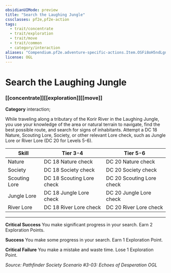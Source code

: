 ```yaml
---
obsidianUIMode: preview
title: "Search the Laughing Jungle"
cssclasses: pf2e,pf2e-action
tags:
  - trait/concentrate
  - trait/exploration
  - trait/move
  - trait/common
  - category/interaction
aliases: "Compendium.pf2e.adventure-specific-actions.Item.OSFi8oH5ndLgnksD"
license: OGL
---
```

# Search the Laughing Jungle

### [[concentrate]][[exploration]][[move]]

**Category** interaction; 




While traveling along a tributary of the Korir River in the Laughing Jungle, you use your knowledge of the area or natural terrain to navigate, find the best possible route, and search for signs of inhabitants. Attempt a DC 18 Nature, Scouting Lore, Society, or other relevant Lore check, such as Jungle Lore or River Lore (DC 20 for Levels 5-6).

| Skill | Tier 3-4 | Tier 5-6 |
| --- | --- | --- |
| Nature | DC 18 Nature check | DC 20 Nature check |
| Society | DC 18 Society check | DC 20 Society check |
| Scouting Lore | DC 18 Scouting Lore check | DC 20 Scouting Lore check |
| Jungle Lore | DC 18 Jungle Lore check | DC 20 Jungle Lore check |
| River Lore | DC 18 River Lore check | DC 20 River Lore check |

* * *

**Critical Success** You make significant progress in your search. Earn 2 Exploration Points.

**Success** You make some progress in your search. Earn 1 Exploration Point.

**Critical Failure** You make a mistake and waste time. Lose 1 Exploration Point.

*Source: Pathfinder Society Scenario #3-03: Echoes of Desperation*
*OGL*